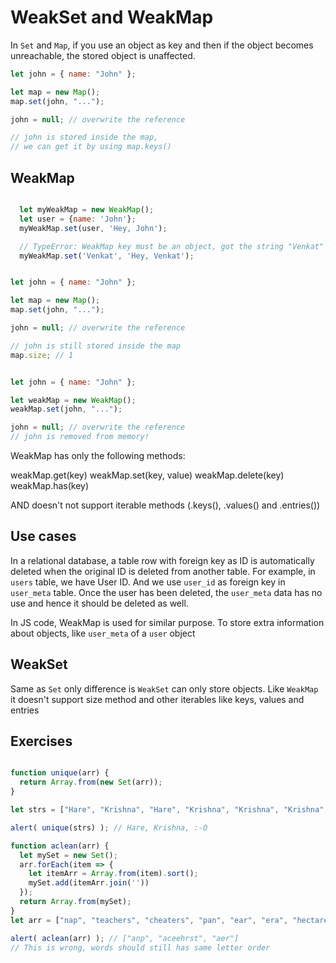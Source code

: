 # WeakSet and WeakMap
In `Set` and `Map`, if you use an object as key and then if the object becomes unreachable, the stored object is unaffected.

```js
let john = { name: "John" };

let map = new Map();
map.set(john, "...");

john = null; // overwrite the reference

// john is stored inside the map,
// we can get it by using map.keys()
```

## WeakMap
```js

  let myWeakMap = new WeakMap();
  let user = {name: 'John'};
  myWeakMap.set(user, 'Hey, John');

  // TypeError: WeakMap key must be an object, got the string "Venkat"
  myWeakMap.set('Venkat', 'Hey, Venkat'); 

```

```js

let john = { name: "John" };

let map = new Map();
map.set(john, "...");

john = null; // overwrite the reference

// john is still stored inside the map
map.size; // 1


let john = { name: "John" };

let weakMap = new WeakMap();
weakMap.set(john, "...");

john = null; // overwrite the reference
// john is removed from memory!
```

WeakMap has only the following methods:

weakMap.get(key)
weakMap.set(key, value)
weakMap.delete(key)
weakMap.has(key)

AND doesn't not support iterable methods (.keys(), .values() and .entries())

## Use cases
In a relational database, a table row with foreign key as ID is automatically deleted when the original ID is deleted from another table. For example, in `users` table, we have User ID. And we use `user_id` as foreign key in `user_meta` table. Once the user has been deleted, the `user_meta` data has no use and hence it should be deleted as well.

In JS code, WeakMap is used for similar purpose. To store extra information about objects, like `user_meta` of a `user` object


## WeakSet
Same as `Set` only difference is `WeakSet` can only store objects. Like `WeakMap` it doesn't support size method and other iterables like keys, values and entries


## Exercises
```js

function unique(arr) {
  return Array.from(new Set(arr));
}

let strs = ["Hare", "Krishna", "Hare", "Krishna", "Krishna", "Krishna", "Hare", "Hare", ":-O"];

alert( unique(strs) ); // Hare, Krishna, :-O

function aclean(arr) {
  let mySet = new Set();
  arr.forEach(item => {
    let itemArr = Array.from(item).sort();
    mySet.add(itemArr.join(''))
  });
  return Array.from(mySet);
}
let arr = ["nap", "teachers", "cheaters", "pan", "ear", "era", "hectares"];

alert( aclean(arr) ); // ["anp", "aceehrst", "aer"]
// This is wrong, words should still has same letter order

```
